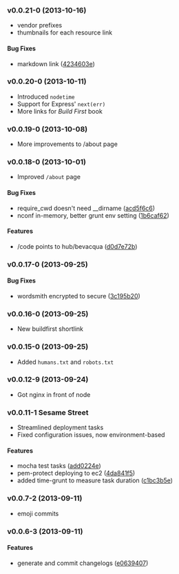 <a name="v0.0.21-0"></a>
### v0.0.21-0 (2013-10-16)

- vendor prefixes
- thumbnails for each resource link

#### Bug Fixes

* markdown link ([4234603e](https://github.com/bevacqua/io/commit/4234603e72743f20f28f469e7ecf19446195431f))

<a name="v0.0.20-0"></a>
### v0.0.20-0 (2013-10-11)

- Introduced `nodetime`
- Support for Express' `next(err)`
- More links for _Build First_ book

<a name="v0.0.19-0"></a>
### v0.0.19-0 (2013-10-08)

* More improvements to /about page

<a name="v0.0.18-0"></a>
### v0.0.18-0 (2013-10-01)

* Improved `/about` page

#### Bug Fixes

* require_cwd doesn't need __dirname ([acd5f6c6](https://github.com/bevacqua/io/commit/acd5f6c6f1a47c1567ec7c4234c539caf969044c))
* nconf in-memory, better grunt env setting ([1b6caf62](https://github.com/bevacqua/io/commit/1b6caf626920f3619db22c22cb76b8cdeaa73f90))


#### Features

* /code points to hub/bevacqua ([d0d7e72b](https://github.com/bevacqua/io/commit/d0d7e72b6440e21fc37e88871e771f0f09fb6886))

<a name="v0.0.17-0"></a>
### v0.0.17-0 (2013-09-25)


#### Bug Fixes

* wordsmith encrypted to secure ([3c195b20](https://github.com/bevacqua/io/commit/3c195b20857f9f38e2ae671e9154a027e6f1bf51))

<a name="v0.0.16-0"></a>
### v0.0.16-0 (2013-09-25)

- New buildfirst shortlink

<a name="v0.0.15-0"></a>
### v0.0.15-0 (2013-09-25)

- Added `humans.txt` and `robots.txt`

<a name="v0.0.12-9"></a>
### v0.0.12-9 (2013-09-24)

- Got nginx in front of node

<a name="v0.0.11-1"></a>
### v0.0.11-1 Sesame Street

- Streamlined deployment tasks
- Fixed configuration issues, now environment-based

#### Features

* mocha test tasks ([add0224e](https://github.com/bevacqua/io/commit/add0224ec63196e5b4998ee0da6120704e6d9be7))
* pem-protect deploying to ec2 ([4da841f5](https://github.com/bevacqua/io/commit/4da841f5d4eef8fa69102441dae3716d5af4056b))
* added time-grunt to measure task duration ([c1bc3b5e](https://github.com/bevacqua/io/commit/c1bc3b5ebcdfd10b69330333ae89640d323aae33))

<a name="v0.0.7-2"></a>
### v0.0.7-2 (2013-09-11)

* emoji commits

<a name="v0.0.6-3"></a>
### v0.0.6-3 (2013-09-11)


#### Features

* generate and commit changelogs ([e0639407](https://github.com/bevacqua/io/commit/e0639407add7492350caf0484676b80def38091c))
